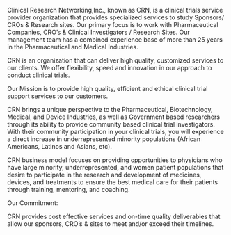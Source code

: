 Clinical Research Networking,Inc., known as CRN, is a clinical trials service provider organization that provides specialized services to study Sponsors/ CROs & Research sites. Our primary focus is to work with Pharmaceutical Companies, CRO’s & Clinical Investigators / Research Sites. Our management team has a combined experience base of more than 25 years in the Pharmaceutical and Medical Industries.

CRN is an organization that can deliver high quality, customized services to our clients. We offer flexibility, speed and innovation in our approach to conduct clinical trials.

Our Mission is to provide high quality, efficient and ethical clinical trial support services to our customers.

CRN brings a unique perspective to the Pharmaceutical, Biotechnology, Medical, and Device Industries, as well as Government based researchers through its ability to provide community based clinical trial investigators. With their community participation in your clinical trials, you will experience a direct increase in underrepresented minority populations (African Americans, Latinos and Asians, etc).

CRN business model focuses on providing opportunities to physicians who have large minority, underrepresented, and women patient populations that desire to participate in the research and development of medicines, devices, and treatments to ensure the best medical care for their patients through training, mentoring, and coaching.

Our Commitment:

CRN provides cost effective services and on-time quality deliverables that allow our sponsors, CRO’s & sites to meet and/or exceed their timelines.